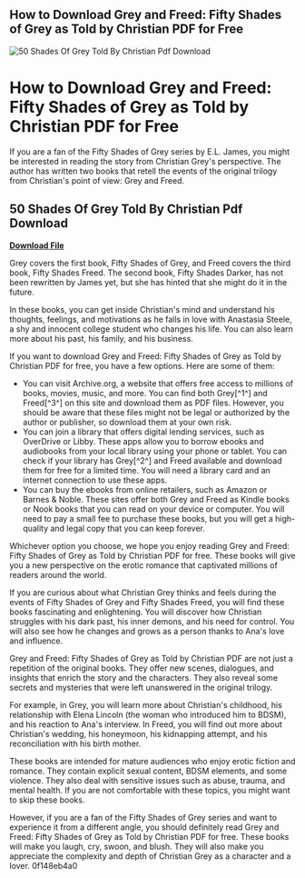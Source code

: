 ## How to Download Grey and Freed: Fifty Shades of Grey as Told by Christian PDF for Free

 
![50 Shades Of Grey Told By Christian Pdf Download](https://encrypted-tbn3.gstatic.com/images?q=tbn:ANd9GcQRiky2oTjhhRiKjw2OURDgFLPSuo3-PKaXQb21LLw_jKQ2AeI-6bBkTL0L)

 
# How to Download Grey and Freed: Fifty Shades of Grey as Told by Christian PDF for Free
  
If you are a fan of the Fifty Shades of Grey series by E.L. James, you might be interested in reading the story from Christian Grey's perspective. The author has written two books that retell the events of the original trilogy from Christian's point of view: Grey and Freed.
 
## 50 Shades Of Grey Told By Christian Pdf Download


[**Download File**](https://www.google.com/url?q=https%3A%2F%2Furlin.us%2F2tK2ZO&sa=D&sntz=1&usg=AOvVaw0cOwQFBkd5IzPDrcNlcYf8)

  
Grey covers the first book, Fifty Shades of Grey, and Freed covers the third book, Fifty Shades Freed. The second book, Fifty Shades Darker, has not been rewritten by James yet, but she has hinted that she might do it in the future.
  
In these books, you can get inside Christian's mind and understand his thoughts, feelings, and motivations as he falls in love with Anastasia Steele, a shy and innocent college student who changes his life. You can also learn more about his past, his family, and his business.
  
If you want to download Grey and Freed: Fifty Shades of Grey as Told by Christian PDF for free, you have a few options. Here are some of them:
  
- You can visit Archive.org, a website that offers free access to millions of books, movies, music, and more. You can find both Grey[^1^] and Freed[^3^] on this site and download them as PDF files. However, you should be aware that these files might not be legal or authorized by the author or publisher, so download them at your own risk.
- You can join a library that offers digital lending services, such as OverDrive or Libby. These apps allow you to borrow ebooks and audiobooks from your local library using your phone or tablet. You can check if your library has Grey[^2^] and Freed available and download them for free for a limited time. You will need a library card and an internet connection to use these apps.
- You can buy the ebooks from online retailers, such as Amazon or Barnes & Noble. These sites offer both Grey and Freed as Kindle books or Nook books that you can read on your device or computer. You will need to pay a small fee to purchase these books, but you will get a high-quality and legal copy that you can keep forever.

Whichever option you choose, we hope you enjoy reading Grey and Freed: Fifty Shades of Grey as Told by Christian PDF for free. These books will give you a new perspective on the erotic romance that captivated millions of readers around the world.
  
If you are curious about what Christian Grey thinks and feels during the events of Fifty Shades of Grey and Fifty Shades Freed, you will find these books fascinating and enlightening. You will discover how Christian struggles with his dark past, his inner demons, and his need for control. You will also see how he changes and grows as a person thanks to Ana's love and influence.
  
Grey and Freed: Fifty Shades of Grey as Told by Christian PDF are not just a repetition of the original books. They offer new scenes, dialogues, and insights that enrich the story and the characters. They also reveal some secrets and mysteries that were left unanswered in the original trilogy.
  
For example, in Grey, you will learn more about Christian's childhood, his relationship with Elena Lincoln (the woman who introduced him to BDSM), and his reaction to Ana's interview. In Freed, you will find out more about Christian's wedding, his honeymoon, his kidnapping attempt, and his reconciliation with his birth mother.
  
These books are intended for mature audiences who enjoy erotic fiction and romance. They contain explicit sexual content, BDSM elements, and some violence. They also deal with sensitive issues such as abuse, trauma, and mental health. If you are not comfortable with these topics, you might want to skip these books.
  
However, if you are a fan of the Fifty Shades of Grey series and want to experience it from a different angle, you should definitely read Grey and Freed: Fifty Shades of Grey as Told by Christian PDF for free. These books will make you laugh, cry, swoon, and blush. They will also make you appreciate the complexity and depth of Christian Grey as a character and a lover.
 0f148eb4a0
